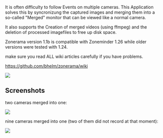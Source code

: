 It is often difficulty to follow Events on multiple cameras. This Application solves this by syncronizung the captured images and merging them into a so-called "Merged" monitor that can be viewed like a normal camera.

It also supports the Creation of merged videos (using ffmpeg) and the deletion of processed imagefiles to free up disk space.

Zonerama version 1.1b is compatible with Zoneminder 1.26 while older versions were tested with 1.24.

make sure you read ALL wiki articles carefully if you have problems.

https://github.com/bhelm/zonerama/wiki

![](https://drive.google.com/folderview?id=0B3HI-l7KX1T7cUlYaWFKd2I1Vms&usp=sharing)

## Screenshots

two cameras merged into one:

![](http://rw23.de/zonerama/419-capture-scaled.jpg)

nine cameras merged into one (two of them did not record at that moment):

![](http://rw23.de/zonerama/zonerama-9-scaled.jpg)
